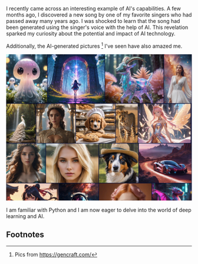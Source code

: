 I recently came across an interesting example of AI's capabilities. A few months ago, I discovered a new song by one of my favorite singers who had passed away many years ago. I was shocked to learn that the song had been generated using the singer's voice with the help of AI. This revelation sparked my curiosity about the potential and impact of AI technology. 

Additionally, the AI-generated pictures [^1] I've seen have also amazed me. 

![](/images/ai_pics.jpg "AI generated pictures")


I am familiar with Python and I am now eager to delve into the world of deep learning and AI.


## Footnotes

[^1]: Pics from https://gencraft.com/